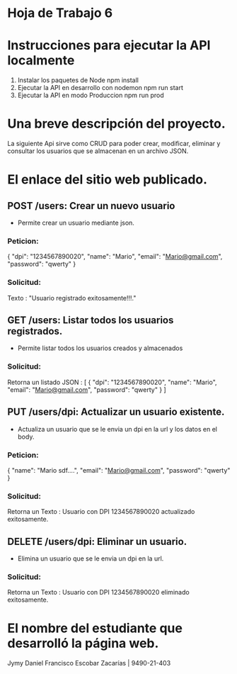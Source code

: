 # Hoja de Trabajo 6

# Instrucciones para ejecutar la API localmente 
1. Instalar los paquetes de Node
npm install
2. Ejecutar la API en desarrollo con nodemon
npm run start
3. Ejecutar la API en modo Produccion
npm run prod

# Una breve descripción del proyecto. 
La siguiente Api sirve como CRUD para poder crear, modificar, eliminar y consultar los usuarios que se almacenan
en un archivo JSON.

# El enlace del sitio web publicado.






## POST /users: Crear un nuevo usuario
- Permite crear un usuario mediante json.
### Peticion:
{
    "dpi": "1234567890020",
    "name": "Mario",
    "email": "Mario@gmail.com",
    "password": "qwerty"
}

### Solicitud: 
Texto : "Usuario registrado exitosamente!!!."

## GET /users: Listar todos los usuarios registrados.
- Permite listar todos los usuarios creados y almacenados
### Solicitud: 
Retorna un listado
JSON : [
    {
        "dpi": "1234567890020",
        "name": "Mario",
        "email": "Mario@gmail.com",
        "password": "qwerty"
    }
]

## PUT /users/dpi: Actualizar un usuario existente.
- Actualiza un usuario que se le envia un dpi en la url y los datos en el body.
### Peticion:
{
    "name": "Mario sdf....",
    "email": "Mario@gmail.com",
    "password": "qwerty"
}

### Solicitud: 
Retorna un 
Texto : Usuario con DPI 1234567890020 actualizado exitosamente.
## DELETE /users/dpi: Eliminar un usuario.
- Elimina un usuario que se le envia un dpi en la url.
### Solicitud: 
Retorna un 
Texto : Usuario con DPI 1234567890020 eliminado exitosamente.
# El nombre del estudiante que desarrolló la página web.
Jymy Daniel Francisco Escobar Zacarías  | 9490-21-403